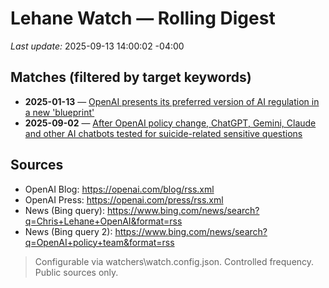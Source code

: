 # Lehane Watch — Rolling Digest

*Last update:* 2025-09-13 14:00:02 -04:00

## Matches (filtered by target keywords)
- **2025-01-13** — [OpenAI presents its preferred version of AI regulation in a new 'blueprint'](http://www.bing.com/news/apiclick.aspx?ref=FexRss&aid=&tid=68c5b12606874fc399dde02e0199979a&url=https%3a%2f%2ffinance.yahoo.com%2fnews%2fopenai-presents-preferred-version-ai-204527059.html&c=9025539479939763648&mkt=en-ca)
- **2025-09-02** — [After OpenAI policy change, ChatGPT, Gemini, Claude and other AI chatbots tested for suicide-related sensitive questions](http://www.bing.com/news/apiclick.aspx?ref=FexRss&aid=&tid=68c5b126b79048c881d66c5afe90a89e&url=https%3a%2f%2fwww.financialexpress.com%2flife%2ftechnology-after-openai-policy-change-all-ai-chatbots-tested-for-suicide-related-sensitive-questions-here-are-the-results-3965612%2f&c=9804897166780801323&mkt=en-ca)

## Sources
- OpenAI Blog: https://openai.com/blog/rss.xml
- OpenAI Press: https://openai.com/press/rss.xml
- News (Bing query): https://www.bing.com/news/search?q=Chris+Lehane+OpenAI&format=rss
- News (Bing query 2): https://www.bing.com/news/search?q=OpenAI+policy+team&format=rss

> Configurable via watchers\\watch.config.json. Controlled frequency. Public sources only.

